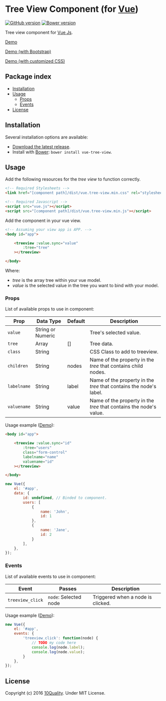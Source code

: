 # Tree View Component (for [Vue](http://vuejs.org/))

[![GitHub version](https://badge.fury.io/gh/10quality%2Fvue-tree-view.svg)](https://badge.fury.io/gh/10quality%2Fvue-tree-view)
[![Bower version](https://badge.fury.io/bo/vue-tree-view.svg)](https://badge.fury.io/bo/vue-tree-view)

Tree view component for [Vue Js](http://vuejs.org/).

[Demo](http://codepen.io/amostajo/pen/zBYoPM)

[Demo (with Bootstrap)](http://codepen.io/amostajo/pen/mEdOxP)

[Demo (with customized CSS)](http://codepen.io/amostajo/pen/BzaQxW)

## Package index
- [Installation](#installation)
- [Usage](#usage)
    - [Props](#props)
    - [Events](#event)
- [License](#license)

## Installation

Several installation options are available:

- [Download the latest release](https://github.com/10quality/vue-tree-view/releases).
- Install with [Bower](http://bower.io): `bower install vue-tree-view`.

## Usage

Add the following resources for the *tree view* to function correctly.

```html
<!-- Required Stylesheets -->
<link href="[component path]/dist/vue.tree-view.min.css" rel="stylesheet">

<!-- Required Javascript -->
<script src="vue.js"></script>
<script src="[component path]/dist/vue.tree-view.min.js"></script>
```

Add the component in your vue view.

```html
<!-- Assuming your view app is APP. -->
<body id="app">

    <treeview :value.sync="value"
        :tree="tree"
    ></treeview>

</body>
```

Where:
* *tree* is the array tree within your vue model.
* *value* is the selected value in the tree you want to bind with your model.

### Props

List of available props to use in component:

Prop        | Data Type         | Default   | Description
----------- | ----------------- | --------- | -----------
`value`     | String or Numeric |           | Tree's selected value.
`tree`      | Array             | []        | Tree data.
`class`     | String            |           | CSS Class to add to treeview.
`children`  | String            | nodes     | Name of the property in the *tree* that contains child nodes.
`labelname` | String            | label     | Name of the property in the *tree* that contains the node's label.
`valuename` | String            | value     | Name of the property in the *tree* that contains the node's value.

Usage example ([Demo](http://codepen.io/amostajo/pen/rLNWZQ)):

```html
<body id="app">

    <treeview :value.sync="id"
        :tree="users"
        class="form-control"
        labelname="name"
        valuename="id"
    ></treeview>

</body>
```

```javascript
new Vue({
    el: '#app',
    data: {
        id: undefined, // Binded to component.
        users: [
            {
                name: 'John',
                id: 1
            },
            {
                name: 'Jane',
                id: 2
            }
        ],
    }, 
});
```

### Events

List of available events to use in component:

Event            | Passes                  | Description
---------------- | ----------------------- | -----------
`treeview_click` | `node`: Selected node   | Triggered when a node is clicked.

Usage example ([Demo](http://codepen.io/amostajo/pen/zBYomb)):

```javascript
new Vue({
    el: '#app',
    events: {
        'treeview_click': function(node) {
            // TODO my code here
            console.log(node.label);
            console.log(node.value);
        }
    }, 
});
```

## License

Copyright (c) 2016 [10Quality](http://www.10quality.com/). Under MIT License.